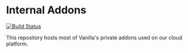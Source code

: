# Internal Addons

[![Build Status](https://travis-ci.com/vanilla/internal.svg?token=PHGJrbbWR9hs8JnRpyG3&branch=master)](https://travis-ci.com/vanilla/internal)

This repository hosts most of Vanilla's private addons used on our cloud platform.
